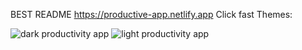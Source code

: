 BEST README 
https://productive-app.netlify.app
Click fast
Themes:

![dark productivity app](https://user-images.githubusercontent.com/103133406/191368247-d6dc34f1-4393-4df2-83ff-ca548122875e.png)
![light productivity app](https://user-images.githubusercontent.com/103133406/191368021-c3a53f19-c063-4951-8f25-edf57eef5350.PNG)
